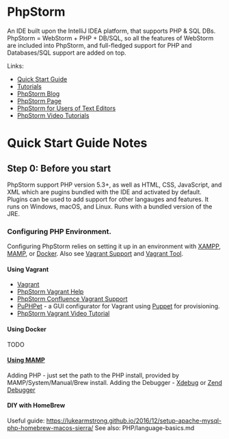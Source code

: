 # PhpStorm
An IDE built upon the IntelliJ IDEA platform, that supports PHP & SQL DBs.
PhpStorm = WebStorm + PHP + DB/SQL, so all the features of WebStorm are included into PhpStorm, and full-fledged support for PHP and Databases/SQL support are added on top.

Links:
* [Quick Start Guide](https://www.jetbrains.com/help/phpstorm/2017.1/quick-start-guide.html)
* [Tutorials](https://confluence.jetbrains.com/display/PhpStorm/Tutorials)
* [PhpStorm Blog](https://blog.jetbrains.com/phpstorm/)
* [PhpStorm Page](https://www.jetbrains.com/phpstorm/)
* [PhpStorm for Users of Text Editors](https://confluence.jetbrains.com/display/PhpStorm/PhpStorm+for+Users+of+Text+Editors)
* [PhpStorm Video Tutorials](https://www.jetbrains.com/phpstorm/documentation/phpstorm-video-tutorials.html)

# Quick Start Guide Notes
## Step 0: Before you start
PhpStorm support PHP version 5.3+, as well as HTML, CSS, JavaScript, and XML which are pugins bundled with the IDE and activated by default. Plugins can be used to add support for other langauges and features. It runs on Windows, macOS, and Linux. Runs with a bundled version of the JRE.

### Configuring PHP Environment.
Configuring PhpStorm relies on setting it up in an environment with [XAMPP](https://confluence.jetbrains.com/display/PhpStorm/Installing+and+Configuring+XAMPP+with+PhpStorm+IDE), [MAMP](https://confluence.jetbrains.com/display/PhpStorm/Installing+and+Configuring+MAMP+with+PhpStorm+IDE), or [Docker](https://confluence.jetbrains.com/display/PhpStorm/Docker+Support+in+PhpStorm). Also see [Vagrant Support](https://confluence.jetbrains.com/display/PhpStorm/Getting+started+with+Vagrant+in+PhpStorm) and [Vagrant Tool](https://www.jetbrains.com/help/phpstorm/2017.1/vagrant.html).

#### Using Vagrant
* [Vagrant](https://www.vagrantup.com/)
* [PhpStorm Vagrant Help](https://www.jetbrains.com/help/phpstorm/2017.1/vagrant.html)
* [PhpStorm Confluence Vagrant Support](https://confluence.jetbrains.com/display/PhpStorm/Getting+started+with+Vagrant+in+PhpStorm)
* [PuPHPet](https://puphpet.com/) - a GUI configurator for Vagrant using [Puppet](https://puppet.com/) for provisioning.
* [PhpStorm Vagrant Video Tutorial](https://www.youtube.com/watch?v=f7Kss62DHhw)

#### Using Docker
TODO

#### [Using MAMP](https://confluence.jetbrains.com/display/PhpStorm/Installing+and+Configuring+MAMP+with+PhpStorm+IDE)
Adding PHP - just set the path to the PHP install, provided by MAMP/System/Manual/Brew install.
Adding the Debugger - [Xdebug](https://confluence.jetbrains.com/display/PhpStorm/Xdebug+Installation+Guide) or [Zend Debugger](https://confluence.jetbrains.com/display/PhpStorm/Zend+Debugger+Installation+Guide)

#### DIY with HomeBrew
Useful guide: https://lukearmstrong.github.io/2016/12/setup-apache-mysql-php-homebrew-macos-sierra/
See also: PHP/language-basics.md

